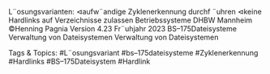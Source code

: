 L¨osungsvarianten:
⊲aufw¨andige Zyklenerkennung durchf ¨uhren
⊲keine Hardlinks auf Verzeichnisse zulassen
Betriebssysteme DHBW Mannheim ©Henning Pagnia Version 4.23 Fr¨uhjahr 2023 BS–175Dateisysteme Verwaltung von Dateisystemen
Verwaltung von Dateisystemen

   Tags & Topics:
   #L¨osungsvariant
   #bs–175dateisysteme
   #Zyklenerkennung
   #Hardlinks
   #BS–175Dateisystem
   #Hardlink